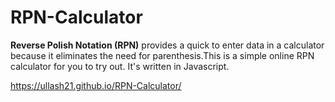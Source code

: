 # RPN-Calculator
**Reverse Polish Notation (RPN)** provides a quick to enter data in a calculator because it eliminates the need for parenthesis.This is a simple online RPN calculator for you to try out. It's written in Javascript.

https://ullash21.github.io/RPN-Calculator/

